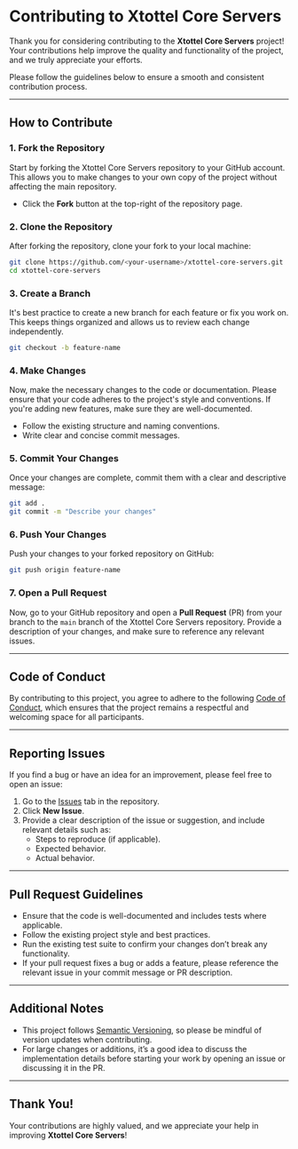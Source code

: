 # Contributing to Xtottel Core Servers

Thank you for considering contributing to the **Xtottel Core Servers** project! Your contributions help improve the quality and functionality of the project, and we truly appreciate your efforts.

Please follow the guidelines below to ensure a smooth and consistent contribution process.

---

## How to Contribute

### 1. **Fork the Repository**

Start by forking the Xtottel Core Servers repository to your GitHub account. This allows you to make changes to your own copy of the project without affecting the main repository.

- Click the **Fork** button at the top-right of the repository page.

### 2. **Clone the Repository**

After forking the repository, clone your fork to your local machine:

```bash
git clone https://github.com/<your-username>/xtottel-core-servers.git
cd xtottel-core-servers
```

### 3. **Create a Branch**

It's best practice to create a new branch for each feature or fix you work on. This keeps things organized and allows us to review each change independently.

```bash
git checkout -b feature-name
```

### 4. **Make Changes**

Now, make the necessary changes to the code or documentation. Please ensure that your code adheres to the project's style and conventions. If you're adding new features, make sure they are well-documented.

- Follow the existing structure and naming conventions.
- Write clear and concise commit messages.

### 5. **Commit Your Changes**

Once your changes are complete, commit them with a clear and descriptive message:

```bash
git add .
git commit -m "Describe your changes"
```

### 6. **Push Your Changes**

Push your changes to your forked repository on GitHub:

```bash
git push origin feature-name
```

### 7. **Open a Pull Request**

Now, go to your GitHub repository and open a **Pull Request** (PR) from your branch to the `main` branch of the Xtottel Core Servers repository. Provide a description of your changes, and make sure to reference any relevant issues.

---

## Code of Conduct

By contributing to this project, you agree to adhere to the following [Code of Conduct](CODE_OF_CONDUCT.md), which ensures that the project remains a respectful and welcoming space for all participants.

---

## Reporting Issues

If you find a bug or have an idea for an improvement, please feel free to open an issue:

1. Go to the [Issues](https://github.com/Cyren-debug/xtottel-core-servers/issues) tab in the repository.
2. Click **New Issue**.
3. Provide a clear description of the issue or suggestion, and include relevant details such as:
   - Steps to reproduce (if applicable).
   - Expected behavior.
   - Actual behavior.

---

## Pull Request Guidelines

- Ensure that the code is well-documented and includes tests where applicable.
- Follow the existing project style and best practices.
- Run the existing test suite to confirm your changes don’t break any functionality.
- If your pull request fixes a bug or adds a feature, please reference the relevant issue in your commit message or PR description.

---

## Additional Notes

- This project follows [Semantic Versioning](https://semver.org/), so please be mindful of version updates when contributing.
- For large changes or additions, it’s a good idea to discuss the implementation details before starting your work by opening an issue or discussing it in the PR.

---

## Thank You!

Your contributions are highly valued, and we appreciate your help in improving **Xtottel Core Servers**!

